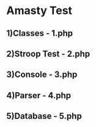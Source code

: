 # Amasty Test

1)Classes - 1.php
------------

2)Stroop Test - 2.php
------------

3)Console - 3.php
------------

4)Parser - 4.php
------------

5)Database - 5.php
------------

